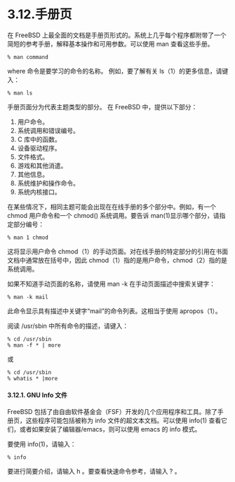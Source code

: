 # 3.12.手册页

在 FreeBSD 上最全面的文档是手册页形式的。系统上几乎每个程序都附带了一个简短的参考手册，解释基本操作和可用参数。可以使用 man 查看这些手册。

```
% man command
```

where 命令是要学习的命令的名称。 例如，要了解有关 ls（1）的更多信息，请键入：

```
% man ls
```

手册页面分为代表主题类型的部分。 在 FreeBSD 中，提供以下部分：

1. 用户命令。
2. 系统调用和错误编号。
3. C 库中的函数。
4. 设备驱动程序。
5. 文件格式。
6. 游戏和其他消遣。
7. 其他信息。
8. 系统维护和操作命令。
9. 系统内核接口。

在某些情况下，相同主题可能会出现在在线手册的多个部分中。例如，有一个 chmod 用户命令和一个 chmod() 系统调用。要告诉 man(1)显示哪个部分，请指定部分编号：

```
% man 1 chmod
```

这将显示用户命令 chmod（1）的手动页面。对在线手册的特定部分的引用在书面文档中通常放在括号中，因此 chmod（1）指的是用户命令，chmod（2）指的是系统调用。

如果不知道手动页面的名称，请使用 man -k 在手动页面描述中搜索关键字：

```
% man -k mail
```

此命令显示具有描述中关键字“mail”的命令列表。这相当于使用 apropos（1）。

阅读 /usr/sbin 中所有命令的描述，请键入：

```
% cd /usr/sbin
% man -f * | more
```

 或

```
% cd /usr/sbin
% whatis * |more
```

#### 3.12.1. GNU Info 文件

FreeBSD 包括了由自由软件基金会（FSF）开发的几个应用程序和工具。除了手册页，这些程序可能包括被称为 info 文件的超文本文档。可以使用 info(1) 查看它们，或者如果安装了编辑器/emacs，则可以使用 emacs 的 info 模式。

 要使用 info(1)，请输入：

```
% info
```

要进行简要介绍，请输入 h 。要查看快速命令参考，请输入 ? 。
